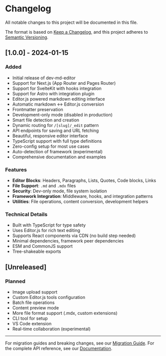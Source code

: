 # Changelog

All notable changes to this project will be documented in this file.

The format is based on [Keep a Changelog](https://keepachangelog.com/en/1.0.0/),
and this project adheres to [Semantic Versioning](https://semver.org/spec/v2.0.0.html).

## [1.0.0] - 2024-01-15

### Added
- Initial release of dev-md-editor
- Support for Next.js (App Router and Pages Router)
- Support for SvelteKit with hooks integration
- Support for Astro with integration plugin
- Editor.js powered markdown editing interface
- Automatic markdown ↔ Editor.js conversion
- Frontmatter preservation
- Development-only mode (disabled in production)
- Smart file detection and creation
- Dynamic routing for `/[slug]/_edit` pattern
- API endpoints for saving and URL fetching
- Beautiful, responsive editor interface
- TypeScript support with full type definitions
- Zero-config setup for most use cases
- Auto-detection of framework (experimental)
- Comprehensive documentation and examples

### Features
- **Editor Blocks**: Headers, Paragraphs, Lists, Quotes, Code blocks, Links
- **File Support**: `.md` and `.mdx` files
- **Security**: Dev-only mode, file system isolation
- **Framework Integration**: Middleware, hooks, and integration patterns
- **Utilities**: File operations, content conversion, development helpers

### Technical Details
- Built with TypeScript for type safety
- Uses Editor.js for rich text editing
- Supports React components via CDN (no build step needed)
- Minimal dependencies, framework peer dependencies
- ESM and CommonJS support
- Tree-shakeable exports

## [Unreleased]

### Planned
- Image upload support
- Custom Editor.js tools configuration
- Batch file operations
- Content preview mode
- More file format support (.mdx, custom extensions)
- CLI tool for setup
- VS Code extension
- Real-time collaboration (experimental)

---

For migration guides and breaking changes, see our [Migration Guide](./MIGRATION.md).
For the complete API reference, see our [Documentation](./README.md). 
